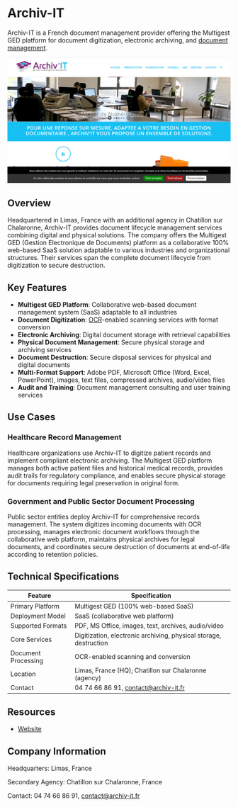 
# Archiv-IT

Archiv-IT is a French document management provider offering the Multigest GED platform for document digitization, electronic archiving, and [document management](../../capabilities/document-understanding/index.md).

![Archiv-IT](./assets/archiv-it.png)


## Overview

Headquartered in Limas, France with an additional agency in Chatillon sur Chalaronne, Archiv-IT provides document lifecycle management services combining digital and physical solutions. The company offers the Multigest GED (Gestion Electronique de Documents) platform as a collaborative 100% web-based SaaS solution adaptable to various industries and organizational structures. Their services span the complete document lifecycle from digitization to secure destruction.

## Key Features

- **Multigest GED Platform**: Collaborative web-based document management system (SaaS) adaptable to all industries
- **Document Digitization**: [OCR](../../capabilities/ocr/index.md)-enabled scanning services with format conversion
- **Electronic Archiving**: Digital document storage with retrieval capabilities
- **Physical Document Management**: Secure physical storage and archiving services
- **Document Destruction**: Secure disposal services for physical and digital documents
- **Multi-Format Support**: Adobe PDF, Microsoft Office (Word, Excel, PowerPoint), images, text files, compressed archives, audio/video files
- **Audit and Training**: Document management consulting and user training services

## Use Cases

### Healthcare Record Management

Healthcare organizations use Archiv-IT to digitize patient records and implement compliant electronic archiving. The Multigest GED platform manages both active patient files and historical medical records, provides audit trails for regulatory compliance, and enables secure physical storage for documents requiring legal preservation in original form.

### Government and Public Sector Document Processing

Public sector entities deploy Archiv-IT for comprehensive records management. The system digitizes incoming documents with OCR processing, manages electronic document workflows through the collaborative web platform, maintains physical archives for legal documents, and coordinates secure destruction of documents at end-of-life according to retention policies.

## Technical Specifications

| Feature | Specification |
|---------|---------------|
| Primary Platform | Multigest GED (100% web-based SaaS) |
| Deployment Model | SaaS (collaborative web platform) |
| Supported Formats | PDF, MS Office, images, text, archives, audio/video |
| Core Services | Digitization, electronic archiving, physical storage, destruction |
| Document Processing | OCR-enabled scanning and conversion |
| Location | Limas, France (HQ); Chatillon sur Chalaronne (agency) |
| Contact | 04 74 66 86 91, contact@archiv-it.fr |

## Resources

- [Website](https://www.archiv-it.fr/)

## Company Information

Headquarters: Limas, France

Secondary Agency: Chatillon sur Chalaronne, France

Contact: 04 74 66 86 91, contact@archiv-it.fr